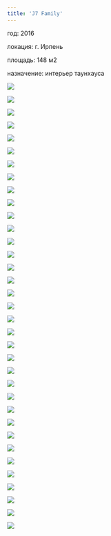 ```yaml
---
title: 'J7 Family'
---
```


<div class="project-description">
<p>год: 2016</p>
<p>локация: г. Ирпень</p>
<p>площадь: 148 м2</p>
<p>назначение: интерьер таунхауса</p>
</div>
<div class="clearfix"></div>
<div id="project-images" class="owl-carousel owl-theme" markdown="1">

![](J7_Family_living_room_1.jpg)

![](J7_Family_living_room_2.jpg)

![](J7_Family_living_room_3.jpg)

![](J7_Family_living_room_4.jpg)

![](J7_Family_living_room_5.jpg)

![](J7_Family_corridor_1.jpg)

![](J7_Family_corridor_2.jpg)

![](J7_Family_hallway_1.jpg)

![](J7_Family_hallway_2.jpg)

![](J7_Family_bathroom_1.jpg)

![](J7_Family_bathroom_2.jpg)

![](J7_Family_laundry_1.jpg)

![](J7_Family_master_bedroom_01.jpg)

![](J7_Family_master_bedroom_02.jpg)

![](J7_Family_master_bedroom_03.jpg)

![](J7_Family_bathroom_3.jpg)

![](J7_Family_bathroom_4.jpg)

![](J7_Family_bathroom_5.jpg)

![](J7_Family_bedroom_1.jpg)

![](J7_Family_bedroom_2.jpg)

![](J7_Family_bedroom_3.jpg)

![](J7_Family_bedroom_4.jpg)

![](J7_Family_wardrobe_01.jpg)

![](J7_Family_wardrobe_02.jpg)

![](J7_Family_children_bedroom_01.jpg)

![](J7_Family_children_bedroom_02.jpg)

![](J7_Family_children_bedroom_03.jpg)

![](J7_Family_children_bedroom_04.jpg)

![](J7_Family_children_bedroom_05.jpg)

![](J7_Family_children_bedroom_06.jpg)

![](J7_Family_children_bedroom_07.jpg)

![](J7_Family_children_bedroom_08.jpg)

![](J7_Family_children_bathroom_01.jpg)

![](J7_Family_children_bathroom_02.jpg)

![](J7_Family_children_bathroom_03.jpg)
</div>